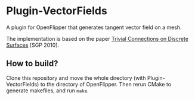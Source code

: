 # Plugin-VectorFields

A plugin for OpenFlipper that generates tangent vector field on a mesh.

The implementation is based on the paper [Trivial Connections on Discrete Surfaces](https://www.cs.cmu.edu/~kmcrane/Projects/TrivialConnections/) [SGP 2010]. 

## How to build?

Clone this repository and move the whole directory (with Plugin-VectorFields) to the directory of OpenFlipper. Then rerun CMake to generate makefiles, and run `make`.
